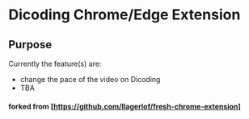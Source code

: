 # Dicoding Chrome/Edge Extension

## Purpose

Currently the feature(s) are:
- change the pace of the video on Dicoding
- TBA


#### forked from [https://github.com/llagerlof/fresh-chrome-extension]
